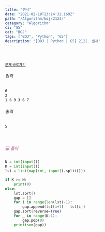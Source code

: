 ```yaml
---
title: "센서"
date: "2021-02-18T23:14:32.169Z"
path: "/Algorithm/boj/2122/"
category: "Algorithm"
ci: "G5"
cat: "BOJ"
tags: ["BOJ", "Python", "G5"]
description: "[BOJ | Python | G5] 2122. 센서"
---
```


<br />

<a href="https://www.acmicpc.net/problem/2122"><small>문제 바로가기</small></a>

###### 입력

```sh
6
2
1 6 9 3 6 7
```

###### 출력

```sh
5
```

<br />

##### <h5 style="color:#C587AE;">💻 풀이</h5>

```python
N = int(input())
K = int(input())
lst = list(map(int, input().split()))

if K >= N:
    print(0)
else:
    lst.sort()
    gap = []
    for i in range(len(lst)-1):
        gap.append(lst[i+1] - lst[i])
    gap.sort(reverse=True)
    for _ in range(K-1):
        gap.pop(0)
    print(sum(gap))
```

